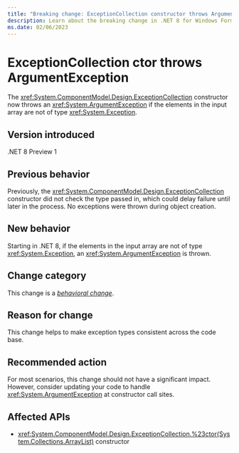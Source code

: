 ```yaml
---
title: "Breaking change: ExceptionCollection constructor throws ArgumentException"
description: Learn about the breaking change in .NET 8 for Windows Forms where the ExceptionCollection constructor now throws an exception if the input is not of type Exception.
ms.date: 02/06/2023
---
```

# ExceptionCollection ctor throws ArgumentException

The <xref:System.ComponentModel.Design.ExceptionCollection> constructor now throws an <xref:System.ArgumentException> if the elements in the input array are not of type <xref:System.Exception>.

## Version introduced

.NET 8 Preview 1

## Previous behavior

Previously, the <xref:System.ComponentModel.Design.ExceptionCollection> constructor did not check the type passed in, which could delay failure until later in the process. No exceptions were thrown during object creation.

## New behavior

Starting in .NET 8, if the elements in the input array are not of type <xref:System.Exception>, an <xref:System.ArgumentException> is thrown.

## Change category

This change is a [*behavioral change*](../../categories.md#behavioral-change).

## Reason for change

This change helps to make exception types consistent across the code base.

## Recommended action

For most scenarios, this change should not have a significant impact. However, consider updating your code to handle <xref:System.ArgumentException> at constructor call sites.

## Affected APIs

- <xref:System.ComponentModel.Design.ExceptionCollection.%23ctor(System.Collections.ArrayList)> constructor
